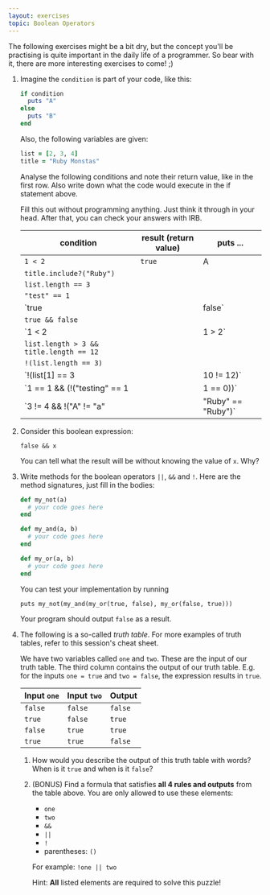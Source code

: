 ```yaml
---
layout: exercises
topic: Boolean Operators
---
```


The following exercises might be a bit dry, but the concept you'll be practising is quite important in the daily life of a programmer. So bear with it, there are more interesting exercises to come! ;)

1.  Imagine the `condition` is part of your code, like this:
    
    ```ruby
    if condition
      puts "A"
    else
      puts "B"
    end
    ```

    Also, the following variables are given:

    ```ruby
    list = [2, 3, 4]
    title = "Ruby Monstas"
    ```
    Analyse the following conditions and note their return value, like in the first row. Also write down what the code would execute in the if statement above.

    Fill this out without programming anything. Just think it through in your head. After that, you can check your answers with IRB.

    condition | result (return value) | puts ...
    --------- | --------------------- | --------
    `1 < 2` | `true` | A
    `title.include?("Ruby")`||
    `list.length == 3`||
    `"test" == 1`||
    `true || false`||
    `true && false`||
    `1 < 2 || 1 > 2`||
    `list.length > 3 && title.length == 12`||
    `!(list.length == 3)`||
    `!(list[1] == 3 || 10 != 12)`||
    `1 == 1 && (!("testing" == 1 || 1 == 0))`||
    `3 != 4 && !("A" != "a" || "Ruby" == "Ruby")`||
    

2.  Consider this boolean expression:
    
    `false && x`

    You can tell what the result will be without knowing the value of `x`. Why?

3.  Write methods for the boolean operators `||`, `&&` and `!`. Here are the method signatures, just fill in the bodies:

    ```ruby
    def my_not(a)
      # your code goes here
    end

    def my_and(a, b)
      # your code goes here
    end

    def my_or(a, b)
      # your code goes here
    end
    ```

    You can test your implementation by running

    `puts my_not(my_and(my_or(true, false), my_or(false, true)))`

    Your program should output `false` as a result.

4.  The following is a so-called _truth table_. For more examples of truth tables, refer to this session's cheat sheet.

    We have two variables called `one` and `two`. These are the input of our truth table. The third column contains the output of our truth table. E.g. for the inputs `one = true` and `two = false`, the expression results in `true`.

    Input `one` | Input `two` | Output
    ----------- | ----------- | ------
    `false` | `false` | `false`
    `true` | `false` | `true`
    `false` | `true` | `true`
    `true` | `true` | `false`

    1.  How would you describe the output of this truth table with words? When is it `true` and when is it `false`?

    2.  (BONUS) Find a formula that satisfies **all 4 rules and outputs** from the table above. You are only allowed to use these elements:

        * `one`
        * `two`
        * `&&`
        * `||`
        * `!`
        * parentheses: `()`

        For example: `!one || two`

        Hint: **All** listed elements are required to solve this puzzle!
